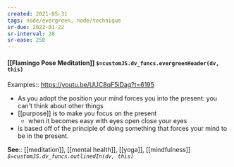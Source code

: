 ```yaml
---
created: 2021-05-31
tags: node/evergreen, node/technique
sr-due: 2022-01-22
sr-interval: 28
sr-ease: 250
---
```


#### [[Flamingo Pose Meditation]] `$=customJS.dv_funcs.evergreenHeader(dv, this)`

Examples:: https://youtu.be/UUC8qF5iDag?t=6195

- As you adopt the position your mind forces you into the present: you can't think about other things
- [[purpose]] is to make you focus on the present
    - when it becomes easy with eyes open close your eyes
- is based off of the principle of doing something that forces your mind to be in the present.


**See**:: [[meditation]], [[mental health]], [[yoga]], [[mindfulness]] 
*`$=customJS.dv_funcs.outlinedIn(dv, this)`*

